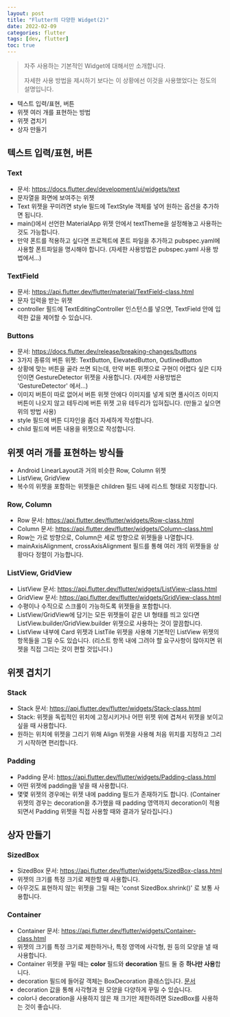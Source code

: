 ```yaml
---
layout: post
title: "Flutter의 다양한 Widget(2)"
date: 2022-02-09
categories: flutter
tags: [dev, flutter]
toc: true
---
```


> 자주 사용하는 기본적인 Widget에 대해서만 소개합니다.
> 
> 자세한 사용 방법을 제시하기 보다는 이 상황에선 이것을 사용했었다는 정도의 설명입니다.

- 텍스트 입력/표현, 버튼
- 위젯 여러 개를 표현하는 방법
- 위젯 겹치기
- 상자 만들기

## 텍스트 입력/표현, 버튼

### Text
- 문서: https://docs.flutter.dev/development/ui/widgets/text
- 문자열을 화면에 보여주는 위젯
- Text 위젯을 꾸미려면 style 필드에 TextStyle 객체를 넣어 원하는 옵션을 추가하면 됩니다.
- main()에서 선언한 MaterialApp 위젯 안에서 textTheme을 설정해놓고 사용하는 것도 가능합니다.
- 만약 폰트를 적용하고 싶다면 프로젝트에 폰트 파일을 추가하고 pubspec.yaml에 사용할 폰트파일을 명시해야 합니다. (자세한 사용방법은 pubspec.yaml 사용 방법에서...)

### TextField
- 문서: https://api.flutter.dev/flutter/material/TextField-class.html
- 문자 입력을 받는 위젯
- controller 필드에 TextEditingController 인스턴스를 넣으면, TextField 안에 입력한 값을 제어할 수 있습니다.

### Buttons
- 문서: https://docs.flutter.dev/release/breaking-changes/buttons
- 3가지 종류의 버튼 위젯: TextButton, ElevatedButton, OutlinedButton
- 상황에 맞는 버튼을 골라 쓰면 되는데, 만약 버튼 위젯으로 구현이 어렵다 싶은 디자인이면 GestureDetector 위젯을 사용합니다. (자세한 사용방법은 'GestureDetector' 에서...)
- 이미지 버튼이 따로 없어서 버튼 위젯 안에다 이미지를 넣게 되면 풀사이즈 이미지 버튼이 나오지 않고 테두리에 버튼 위젯 고유 테두리가 입혀집니다. (만들고 싶으면 위의 방법 사용)
- style 필드에 버튼 디자인을 좀더 자세하게 작성합니다.
- child 필드에 버튼 내용을 위젯으로 작성합니다.

## 위젯 여러 개를 표현하는 방식들
- Android LinearLayout과 거의 비슷한 Row, Column 위젯
- ListView, GridView
- 복수의 위젯을 포함하는 위젯들은 children 필드 내에 리스트 형태로 지정합니다.

### Row, Column
- Row 문서: https://api.flutter.dev/flutter/widgets/Row-class.html
- Column 문서: https://api.flutter.dev/flutter/widgets/Column-class.html
- Row는 가로 방향으로, Column은 세로 방향으로 위젯들을 나열합니다.
- mainAxisAlignment, crossAxisAlignment 필드를 통해 여러 개의 위젯들을 상황마다 정렬이 가능합니다.

### ListView, GridView
- ListView 문서: https://api.flutter.dev/flutter/widgets/ListView-class.html
- GridView 문서: https://api.flutter.dev/flutter/widgets/GridView-class.html
- 수평이나 수직으로 스크롤이 가능하도록 위젯들을 포함합니다.
- ListView/GridView에 담기는 모든 위젯들이 같은 UI 형태를 띄고 있다면 ListView.builder/GridView.builder 위젯으로 사용하는 것이 깔끔합니다.
- ListView 내부에 Card 위젯과 ListTile 위젯을 사용해 기본적인 ListView 위젯의 항목들을 그릴 수도 있습니다. (리스트 항목 내에 그려야 할 요구사항이 많아지면 위젯을 직접 그리는 것이 편할 것입니다.)

## 위젯 겹치기

### Stack
- Stack 문서: https://api.flutter.dev/flutter/widgets/Stack-class.html
- Stack: 위젯을 독립적인 위치에 고정시키거나 어떤 위젯 위에 겹쳐서 위젯을 보이고 싶을 때 사용합니다.
- 원하는 위치에 위젯을 그리기 위해 Align 위젯을 사용해 처음 위치를 지정하고 그리기 시작하면 편리합니다.

### Padding
- Padding 문서: https://api.flutter.dev/flutter/widgets/Padding-class.html
- 어떤 위젯에 padding을 넣을 때 사용합니다.
- 몇몇 위젯의 경우에는 위젯 내에 padding 필드가 존재하기도 합니다.
  (Container 위젯의 경우는 decoration을 추가했을 때 padding 영역까지 decoration이 적용되면서 Padding 위젯을 직접 사용할 때와 결과가 달라집니다.)

## 상자 만들기

### SizedBox
- SizedBox 문서: https://api.flutter.dev/flutter/widgets/SizedBox-class.html
- 위젯의 크기를 특정 크기로 제한할 때 사용합니다.
- 아무것도 표현하지 않는 위젯을 그릴 때는 'const SizedBox.shrink()' 로 보통 사용합니다.

### Container
- Container 문서: https://api.flutter.dev/flutter/widgets/Container-class.html
- 위젯의 크기를 특정 크기로 제한하거나, 특정 영역에 사각형, 원 등의 모양을 낼 때 사용합니다.
- Container 위젯을 꾸밀 때는 **color** 필드와 **decoration** 필드 둘 중 **하나만 사용**합니다.
- decoration 필드에 들어갈 객체는 BoxDecoration 클래스입니다. [문서](https://api.flutter.dev/flutter/painting/BoxDecoration-class.html)
- decoration 값을 통해 사각형과 원 모양을 다양하게 꾸밀 수 있습니다.
- color나 decoration을 사용하지 않은 채 크기만 제한하려면 SizedBox를 사용하는 것이 좋습니다.
